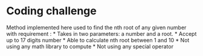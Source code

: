 # Coding challenge

Method implemented here used to find the nth root of any given number with requirement :
     * Takes in two parameters: a number and a root.
     * Accept up to 17 digits number
     * Able to calculate nth root between 1 and 10
     * Not using any math library to compute
     * Not using any special operator
